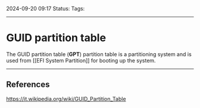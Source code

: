 2024-09-20 09:17
Status:
Tags:
___
# GUID partition table

The GUID partition table (**GPT**) partition table is a partitioning system and is used from [[EFI System Partition]] for booting up the system.

___
## References
https://it.wikipedia.org/wiki/GUID_Partition_Table